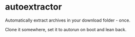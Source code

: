 # autoextractor
Automatically extract archives in your download folder - once.

Clone it somewhere, set it to autorun on boot and lean back.
